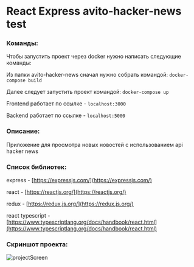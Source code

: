 # React Express avito-hacker-news test

### Команды:

Чтобы запустить проект через docker нужно написать следующие команды:

Из папки avito-hacker-news сначал нужно собрать командой: `docker-compose build`

Далее следует запустить проект командой: `docker-compose up`

Frontend работает по ссылке - `localhost:3000`

Backend работает по ссылке - `localhost:5000`
<br/>

### Описание: 

Приложение для просмотра новых новостей с использованием api hacker news

### Список библиотек: 

express - [https://expressjs.com/](https://expressjs.com/)

react - [https://reactjs.org/](https://reactjs.org/)

redux - [https://redux.js.org/](https://redux.js.org/)

react typescript - [https://www.typescriptlang.org/docs/handbook/react.html](https://www.typescriptlang.org/docs/handbook/react.html)

### Скриншот проекта:

![projectScreen](https://sun9-52.userapi.com/impg/PHGZ3MPEZgUXChy6R2bCt1rzG_mVfZv7AFTXPw/jXRSSXbnPVM.jpg?size=1920x1040&quality=96&sign=49561f774fbf179ed107b10e3dc3757c)
